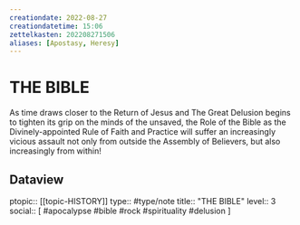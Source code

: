 ```yaml
---
creationdate: 2022-08-27
creationdatetime: 15:06
zettelkasten: 202208271506
aliases: [Apostasy, Heresy]
---
```

# THE BIBLE
As time draws closer to the Return of Jesus and The Great Delusion begins to tighten its grip on the minds of the unsaved, the Role of the Bible as the Divinely-appointed Rule of Faith and Practice will suffer an increasingly vicious assault not only from outside the Assembly of Believers, but also increasingly from within!

## Dataview
ptopic:: [[topic-HISTORY]]
type:: #type/note
title:: "THE BIBLE"
level:: 3
social:: [ #apocalypse #bible #rock #spirituality #delusion ]